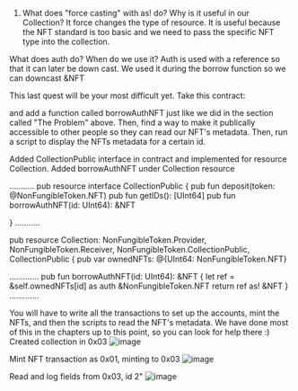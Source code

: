 1. What does "force casting" with as! do? Why is it useful in our Collection? It force changes the type of resource. It is useful because the NFT standard is too basic and we need to pass the specific NFT type into the collection.


What does auth do? When do we use it? Auth is used with a reference so that it can later be down cast. We used it during the borrow function so we can downcast &NFT

This last quest will be your most difficult yet. Take this contract:

and add a function called borrowAuthNFT just like we did in the section called "The Problem" above. Then, find a way to make it publically accessible to other people so they can read our NFT's metadata. Then, run a script to display the NFTs metadata for a certain id.

Added CollectionPublic interface in contract and implemented for resource Collection. 
Added borrowAuthNFT under Collection resource

...........
  pub resource interface CollectionPublic {
    pub fun deposit(token: @NonFungibleToken.NFT)
    pub fun getIDs(): [UInt64]
    pub fun borrowAuthNFT(id: UInt64): &NFT
    
  }
...........

  pub resource Collection: NonFungibleToken.Provider, NonFungibleToken.Receiver, NonFungibleToken.CollectionPublic, CollectionPublic {
    pub var ownedNFTs: @{UInt64: NonFungibleToken.NFT}

.............
    pub fun borrowAuthNFT(id: UInt64): &NFT {
      let ref = &self.ownedNFTs[id] as auth &NonFungibleToken.NFT
      return ref as! &NFT
    }
.............


You will have to write all the transactions to set up the accounts, mint the NFTs, and then the scripts to read the NFT's metadata. We have done most of this in the chapters up to this point, so you can look for help there :)
Created collection in 0x03
![image](https://user-images.githubusercontent.com/26511703/171559795-1cc56ea7-4492-4b3d-8e07-5c74dc551ea2.png)


Mint NFT transaction as 0x01, minting to 0x03
![image](https://user-images.githubusercontent.com/26511703/171559901-de4225cb-75ad-413f-9b01-39f1350010ac.png)

Read and log fields from 0x03, id 2"
![image](https://user-images.githubusercontent.com/26511703/171560378-f7028ef3-f6bb-46bc-9ff2-bab5263ff658.png)


